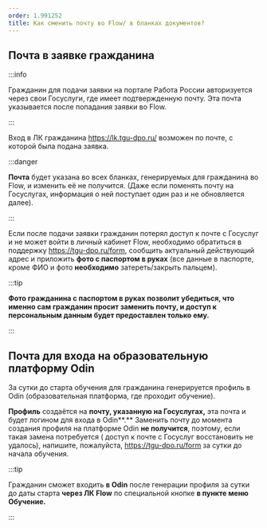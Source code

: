 ```yaml
---
order: 1.991252
title: Как сменить почту во Flow/ в бланках документов?
---
```


## Почта в заявке гражданина

:::info 

Гражданин для подачи заявки на портале Работа России авторизуется через свои Госуслуги, где имеет подтвержденную почту. Эта почта указывается после попадания заявки во Flow. 

:::

Вход в ЛК гражданина <https://lk.tgu-dpo.ru/> возможен по почте, с которой была подана заявка. 

:::danger 

**Почта** будет указана во всех  бланках, генерируемых для гражданина во Flow,  и изменить её не получится. (Даже если поменять почту на Госуслугах, информация о ней поступает один раз и не обновляется далее). 

:::

Если после подачи заявки гражданин потерял доступ к почте с Госуслуг и не может войти в личный кабинет Flow, необходимо обратиться в поддержку <https://tgu-dpo.ru/form>, сообщить актуальный действующий адрес и приложить **фото с паспортом в руках** (все данные в паспорте, кроме ФИО и фото **необходимо** затереть/закрыть пальцем). 

:::tip 

**Фото гражданина с паспортом в руках позволит убедиться, что именно сам гражданин просит заменить почту, и доступ к персональным данным будет предоставлен только ему.**

:::

## Почта для входа на образовательную платформу Odin

За сутки до старта обучения для гражданина генерируется профиль в Odin (образовательная платформа, где проходит обучение). 

**Профиль** создаётся на **почту, указанную на Госуслугах,** эта почта и будет логином для входа в Odin**.** Заменить почту до момента создания профиля на платформе Odin **не получится**, поэтому, если такая замена потребуется ( доступ к почте с Госуслуг восстановить не удалось), напишите, пожалуйста,  <https://tgu-dpo.ru/form> за сутки до начала обучения.

:::tip 

Гражданин сможет входить **в Odin** после генерации профиля за сутки до даты старта **через ЛК Flow** по специальной кнопке **в пункте меню Обучение.**

:::
